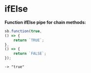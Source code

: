 # ifElse

**Function ifElse pipe for chain methods:**

```javascript
sb.function(true,
() => {
    return `TRUE`;
},
() => {
    return `FALSE`;
});
```

```text
-> "true"
```

